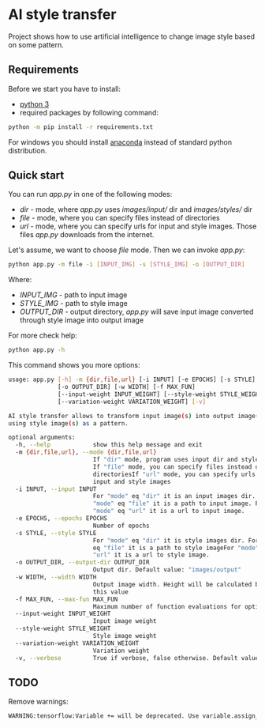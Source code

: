 # AI style transfer

Project shows how to use artificial intelligence to change image 
style based on some pattern.

## Requirements

Before we start you have to install: 

- [python 3](https://www.python.org/download/releases/3.0/)
- required packages by following command:

```bash
python -m pip install -r requirements.txt
```

For windows you should install [anaconda](https://www.anaconda.com/download/) instead of standard python distribution.


## Quick start

You can run *app.py* in one of the following modes:

- *dir* - mode, where *app.py* uses *images/input/* dir and *images/styles/* dir 
- *file* - mode, where you can specify files instead of directories
- *url* - mode, where you can specify urls for input and style images. Those files *app.py* downloads from the internet.

Let's assume, we want to choose *file* mode. Then we can invoke *app.py*:

```bash
python app.py -m file -i [INPUT_IMG] -s [STYLE_IMG] -o [OUTPUT_DIR]
```

Where:

- *INPUT_IMG* - path to input image
- *STYLE_IMG* - path to style image
- *OUTPUT_DIR* - output directory, *app.py* will save input image converted through style image into output image

For more check help:

```bash
python app.py -h
```

This command shows you more options:

```bash
usage: app.py [-h] -m {dir,file,url} [-i INPUT] [-e EPOCHS] [-s STYLE]
              [-o OUTPUT_DIR] [-w WIDTH] [-f MAX_FUN]
              [--input-weight INPUT_WEIGHT] [--style-weight STYLE_WEIGHT]
              [--variation-weight VARIATION_WEIGHT] [-v]

AI style transfer allows to transform input image(s) into output image(s) by
using style image(s) as a pattern.

optional arguments:
  -h, --help            show this help message and exit
  -m {dir,file,url}, --mode {dir,file,url}
                        If "dir" mode, program uses input dir and style dir.
                        If "file" mode, you can specify files instead of
                        directoriesIf "url" mode, you can specify urls for
                        input and style images
  -i INPUT, --input INPUT
                        For "mode" eq "dir" it is an input images dir. For
                        "mode" eq "file" it is a path to input image. For
                        "mode" eq "url" it is a url to input image.
  -e EPOCHS, --epochs EPOCHS
                        Number of epochs
  -s STYLE, --style STYLE
                        For "mode" eq "dir" it is style images dir. For "mode"
                        eq "file" it is a path to style imageFor "mode" eq
                        "url" it is a url to style image.
  -o OUTPUT_DIR, --output-dir OUTPUT_DIR
                        Output dir. Default value: "images/output"
  -w WIDTH, --width WIDTH
                        Output image width. Height will be calculated based on
                        this value
  -f MAX_FUN, --max-fun MAX_FUN
                        Maximum number of function evaluations for optimizer
  --input-weight INPUT_WEIGHT
                        Input image weight
  --style-weight STYLE_WEIGHT
                        Style image weight
  --variation-weight VARIATION_WEIGHT
                        Variation weight
  -v, --verbose         True if verbose, false otherwise. Default value: False
```


## TODO

Remove warnings:

```bash
WARNING:tensorflow:Variable += will be deprecated. Use variable.assign_add if you want assignment to the variable value or 'x = x + y' if you want a new python Tensor object.
```
